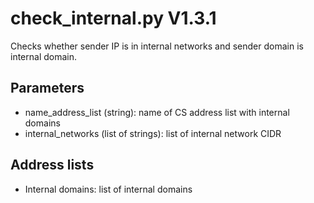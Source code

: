 check_internal.py V1.3.1
========================

Checks whether sender IP is in internal networks and sender domain is internal domain.

## Parameters
* name_address_list (string): name of CS address list with internal domains
* internal_networks (list of strings): list of internal network CIDR

## Address lists
* Internal domains: list of internal domains
